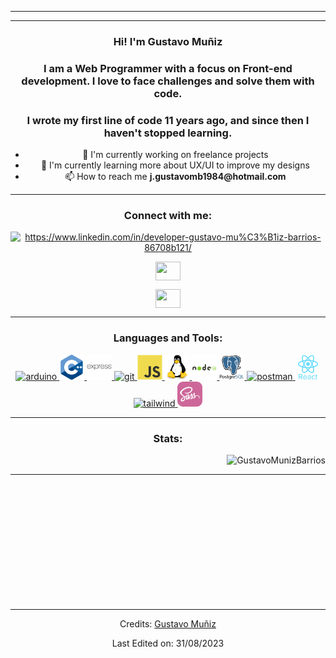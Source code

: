 
<hr>
<!-- MAIN PHRASE SECTION -->
<span align="center">
  <span>
</span>

<!-- ABOUT YOU -->
<hr>
<h3 align="center">Hi! I'm Gustavo Muñiz</h3>
<h3 align="center">I am a Web Programmer with a focus on Front-end development. I love to face challenges and solve them with code.</h3> 
<h3>I wrote my first line of code 11 years ago, and since then I haven't stopped learning. </h3>
  <ul>
    <li>🔭 I'm currently working on freelance projects</li>
    <li>🌱 I'm currently learning more about UX/UI to improve my designs</li>
    <li>📫 How to reach me <strong>j.gustavomb1984@hotmail.com</strong></li>
  </ul>

<!-- CONNECTION -->
<hr>      
<h3 align="center">Connect with me:</h3>
<p>
  <a href="https://www.linkedin.com/in/developer-gustavo-mu%C3%B1iz-barrios-86708b121/" target="blank"><img align="center" src="https://raw.githubusercontent.com/rahuldkjain/github-profile-readme-generator/master/src/images/icons/Social/linked-in-alt.svg" alt="https://www.linkedin.com/in/developer-gustavo-mu%C3%B1iz-barrios-86708b121/" height="30" width="40" /></a>

  <a href="https://fb.com/" target="blank"><img align="center" src="https://raw.githubusercontent.com/rahuldkjain/github-profile-readme-generator/master/src/images/icons/Social/facebook.svg" alt="" height="30" width="40" /></a>

  <a href="https://instagram.com" target="blank"><img align="center" src="https://raw.githubusercontent.com/rahuldkjain/github-profile-readme-generator/master/src/images/icons/Social/instagram.svg" alt="" height="30" width="40" /></a>
</p>

<!-- LANGUAGES AND TOOLS -->
<hr>
<h3 align="center">Languages and Tools:</h3>
<p align="center"> 
  <a href="https://www.arduino.cc/" target="_blank"> <img src="https://cdn.worldvectorlogo.com/logos/arduino-1.svg" alt="arduino" width="40" height="40"/> </a> 
  <a href="https://www.w3schools.com/cpp/" target="_blank"> <img src="https://raw.githubusercontent.com/devicons/devicon/master/icons/cplusplus/cplusplus-original.svg" alt="cplusplus" width="40" height="40"/> </a>
  <a href="https://expressjs.com" target="_blank"> <img src="https://raw.githubusercontent.com/devicons/devicon/master/icons/express/express-original-wordmark.svg" alt="express" width="40" height="40"/> </a>
  <a href="https://git-scm.com/" target="_blank"> <img src="https://www.vectorlogo.zone/logos/git-scm/git-scm-icon.svg" alt="git" width="40" height="40"/> </a> 
  <a href="https://developer.mozilla.org/en-US/docs/Web/JavaScript" target="_blank"> <img src="https://raw.githubusercontent.com/devicons/devicon/master/icons/javascript/javascript-original.svg" alt="javascript" width="40" height="40"/> </a>
  <a href="https://www.linux.org/" target="_blank"> <img src="https://raw.githubusercontent.com/devicons/devicon/master/icons/linux/linux-original.svg" alt="linux" width="40" height="40"/> </a>
    <a href="https://nodejs.org" target="_blank"> <img src="https://raw.githubusercontent.com/devicons/devicon/master/icons/nodejs/nodejs-original-wordmark.svg" alt="nodejs" width="40" height="40"/> </a> 
    <a href="https://www.postgresql.org" target="_blank"> <img src="https://raw.githubusercontent.com/devicons/devicon/master/icons/postgresql/postgresql-original-wordmark.svg" alt="postgresql" width="40" height="40"/> </a> 
    <a href="https://postman.com" target="_blank"> <img src="https://www.vectorlogo.zone/logos/getpostman/getpostman-icon.svg" alt="postman" width="40" height="40"/> </a> 
    <a href="https://reactjs.org/" target="_blank"> <img src="https://raw.githubusercontent.com/devicons/devicon/master/icons/react/react-original-wordmark.svg" alt="react" width="40" height="40"/> </a> 
    <a href="https://tailwindcss.com/" target="_blank"> <img src="https://www.vectorlogo.zone/logos/tailwindcss/tailwindcss-icon.svg" alt="tailwind" width="40" height="40"/>   </a>   
    <a href="https://sass.com/" target="_blank"> <img src="https://raw.githubusercontent.com/tandpfun/skill-icons/main/icons/Sass.svg" alt="tailwind" width="40" height="40"/> </a>
</p>  



<!-- SUPPORT -->
<!-- <hr>
<p>
  <h3 align="center">Support:</h3>
  <p>
    <a href="https://www.buymeacoffee.com/GustavoMunizBarrios">
      <img align="center" src="https://cdn.buymeacoffee.com/buttons/v2/default-yellow.png" height="50" width="210" alt="GustavoMunizBarrios"/>
    </a>
  </p>
</p> -->
   
<!-- GITHUB STATS -->
<hr>
<div style="display: block;">
<p>
  <h3 align="center">Stats:</h3>
<p>
    <a align="left">
      <p><img align="left" 
  src="https://github-readme-stats.vercel.app/api/top-langs?username=GustavoMunizBarrios&show_icons=true&theme=dark&locale=en&hide=jupyter%20notebook,lex,&langs_count=8" alt="" /></p></a>
    <a align="right"><p>&nbsp;<img align="right" src="https://github-readme-stats.vercel.app/api?username=GustavoMunizBarrios&show_icons=true&theme=dark&locale=en" alt="GustavoMunizBarrios" /></p></a>  
  </p>
</p>
</div>
<hr>
<br>
<br>
<br>
<br>
<br>
<br>
<br>
<br>
<br>
<br>
<br>

-----
Credits: [Gustavo Muñiz](https://github.com/GustavoMunizBarrios)

Last Edited on: 31/08/2023